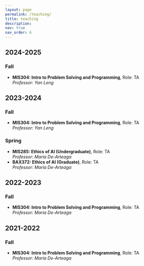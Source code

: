 ```yaml
---
layout: page
permalink: /teaching/
title: teaching
description:
nav: true
nav_order: 6
---
```

## 2024-2025
### Fall
- **MIS304: Intro to Problem Solving and Programming**, Role: TA  
  *Professor: Yan Leng*

## 2023-2024
### Fall
- **MIS304: Intro to Problem Solving and Programming**, Role: TA  
  *Professor: Yan Leng*

### Spring
- **MIS285: Ethics of AI (Undergraduate)**, Role: TA  
  *Professor: Maria De-Arteaga*  
- **BAX372: Ethics of AI (Graduate)**, Role: TA  
  *Professor: Maria De-Arteaga*

## 2022-2023
### Fall
- **MIS304: Intro to Problem Solving and Programming**, Role: TA  
  *Professor: Maria De-Arteaga*

## 2021-2022
### Fall
- **MIS304: Intro to Problem Solving and Programming**, Role: TA  
  *Professor: Maria De-Arteaga*
